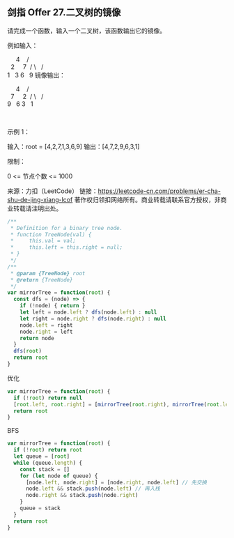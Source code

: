 ## 剑指 Offer 27.二叉树的镜像

请完成一个函数，输入一个二叉树，该函数输出它的镜像。

例如输入：

     4
   /   \
  2     7
 / \   / \
1   3 6   9
镜像输出：

     4
   /   \
  7     2
 / \   / \
9   6 3   1

 

示例 1：

输入：root = [4,2,7,1,3,6,9]
输出：[4,7,2,9,6,3,1]
 

限制：

0 <= 节点个数 <= 1000

来源：力扣（LeetCode）
链接：https://leetcode-cn.com/problems/er-cha-shu-de-jing-xiang-lcof
著作权归领扣网络所有。商业转载请联系官方授权，非商业转载请注明出处。

```js
/**
 * Definition for a binary tree node.
 * function TreeNode(val) {
 *     this.val = val;
 *     this.left = this.right = null;
 * }
 */
/**
 * @param {TreeNode} root
 * @return {TreeNode}
 */
var mirrorTree = function(root) {
  const dfs = (node) => {
    if (!node) { return }
    let left = node.left ? dfs(node.left) : null
    let right = node.right ? dfs(node.right) : null
    node.left = right
    node.right = left
    return node
  }
  dfs(root)
  return root
}
```

优化
```js
var mirrorTree = function(root) {
  if (!root) return null
  [root.left, root.right] = [mirrorTree(root.right), mirrorTree(root.left)]
  return root
}
```

BFS
```js
var mirrorTree = function(root) {
  if (!root) return root
  let queue = [root]
  while (queue.length) {
    const stack = []
    for (let node of queue) {
      [node.left, node.right] = [node.right, node.left] // 先交换
      node.left && stack.push(node.left) // 再入栈
      node.right && stack.push(node.right)
    }
    queue = stack
  }
  return root
}
```